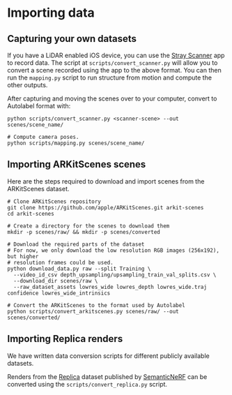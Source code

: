 
# Importing data

## Capturing your own datasets

If you have a LiDAR enabled iOS device, you can use the [Stray Scanner](https://apps.apple.com/us/app/stray-scanner/id1557051662) app to record data. The script at `scripts/convert_scanner.py` will allow you to convert a scene recorded using the app to the above format. You can then run the `mapping.py` script to run structure from motion and compute the other outputs.

After capturing and moving the scenes over to your computer, convert to Autolabel format with:
```
python scripts/convert_scanner.py <scanner-scene> --out scenes/scene_name/

# Compute camera poses.
python scripts/mapping.py scenes/scene_name/
```

## Importing ARKitScenes scenes

Here are the steps required to download and import scenes from the ARKitScenes dataset.

```
# Clone ARKitScenes repository
git clone https://github.com/apple/ARKitScenes.git arkit-scenes
cd arkit-scenes

# Create a directory for the scenes to download them
mkdir -p scenes/raw/ && mkdir -p scenes/converted

# Download the required parts of the dataset
# For now, we only download the low resolution RGB images (256x192), but higher
# resolution frames could be used.
python download_data.py raw --split Training \
  --video_id_csv depth_upsampling/upsampling_train_val_splits.csv \
  --download_dir scenes/raw \
  --raw_dataset_assets lowres_wide lowres_depth lowres_wide.traj confidence lowres_wide_intrinsics

# Convert the ARKitScenes to the format used by Autolabel
python scripts/convert_arkitscenes.py scenes/raw/ --out scenes/converted/
```

## Importing Replica renders

We have written data conversion scripts for different publicly available datasets.

Renders from the [Replica](https://github.com/facebookresearch/Replica-Dataset) dataset published by [SemanticNeRF](https://github.com/Harry-Zhi/semantic_nerf/) can be converted using the `scripts/convert_replica.py` script.

